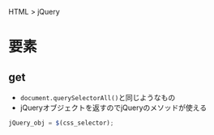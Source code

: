 HTML > jQuery
# 要素
## get
- ```document.querySelectorAll()```と同じようなもの
- jQueryオブジェクトを返すのでjQueryのメソッドが使える
```javascript
jQuery_obj = $(css_selector);
```
